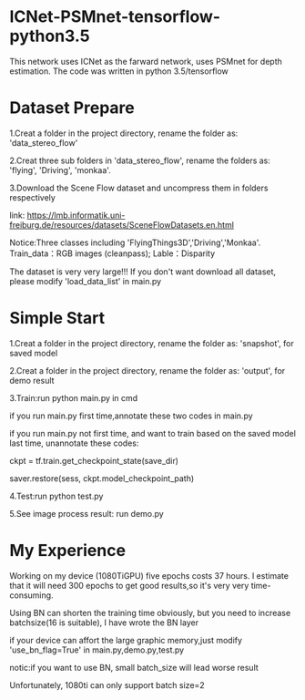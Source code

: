 # ICNet-PSMnet-tensorflow-python3.5
This network uses ICNet as the farward network, uses PSMnet for depth estimation. The code was written in python 3.5/tensorflow
# Dataset Prepare
1.Creat a folder in the project directory, rename the folder as: 'data_stereo_flow'

2.Creat three sub folders in 'data_stereo_flow', rename the folders as: 'flying', 'Driving', 'monkaa'.

3.Download the Scene Flow dataset and uncompress them in folders respectively 

link: https://lmb.informatik.uni-freiburg.de/resources/datasets/SceneFlowDatasets.en.html

Notice:Three classes including 'FlyingThings3D','Driving','Monkaa'. Train_data：RGB images (cleanpass); Lable：Disparity

The dataset is very very large!!! If you don't want download all dataset, please modify 'load_data_list' in main.py
# Simple Start
1.Creat a folder in the project directory, rename the folder as: 'snapshot', for saved model

2.Creat a folder in the project directory, rename the folder as: 'output', for demo result

3.Train:run python main.py in cmd

if you run main.py first time,annotate these two codes in main.py

if you run main.py not first time, and want to train based on the saved model last time, unannotate these codes:

ckpt = tf.train.get_checkpoint_state(save_dir)

saver.restore(sess, ckpt.model_checkpoint_path)

4.Test:run python test.py

5.See image process result: run demo.py
# My Experience
Working on my device (1080TiGPU) five epochs costs 37 hours. I estimate that it will need 300 epochs to get good results,so it's very very time-consuming.

Using BN can shorten the training time obviously, but you need to increase batchsize(16 is suitable), I have wrote the BN layer

if your device can affort the large graphic memory,just modify 'use_bn_flag=True' in main.py,demo.py,test.py

notic:if you want to use BN, small batch_size will lead worse result

Unfortunately, 1080ti can only support batch size=2
